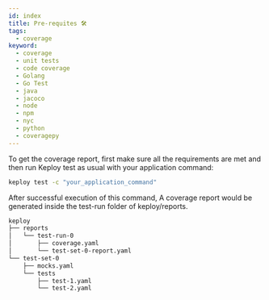 ```yaml
---
id: index
title: Pre-requites 🛠️
tags:
  - coverage
keyword:
  - coverage
  - unit tests
  - code coverage
  - Golang
  - Go Test
  - java
  - jacoco
  - node
  - npm
  - nyc
  - python
  - coveragepy
---
```


To get the coverage report, first make sure all the requirements are met and then run Keploy test as usual with your application command:

```bash
keploy test -c "your_application_command"
```

After successful execution of this command, A coverage report would be generated inside the test-run folder of keploy/reports.

```sh
keploy
├── reports
│   └── test-run-0
│       ├── coverage.yaml
│       └── test-set-0-report.yaml
└── test-set-0
    ├── mocks.yaml
    └── tests
        ├── test-1.yaml
        └── test-2.yaml
```
